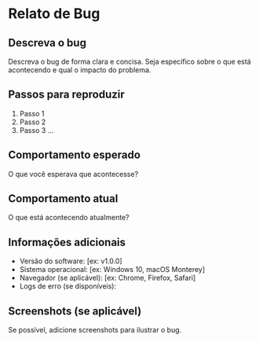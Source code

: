 # Relato de Bug

## Descreva o bug

Descreva o bug de forma clara e concisa. Seja específico sobre o que está acontecendo e qual o impacto do problema.

## Passos para reproduzir

1. Passo 1
2. Passo 2
3. Passo 3
...

## Comportamento esperado

O que você esperava que acontecesse?

## Comportamento atual

O que está acontecendo atualmente?

## Informações adicionais

* Versão do software: [ex: v1.0.0]
* Sistema operacional: [ex: Windows 10, macOS Monterey]
* Navegador (se aplicável): [ex: Chrome, Firefox, Safari]
* Logs de erro (se disponíveis):

## Screenshots (se aplicável)

Se possível, adicione screenshots para ilustrar o bug.
